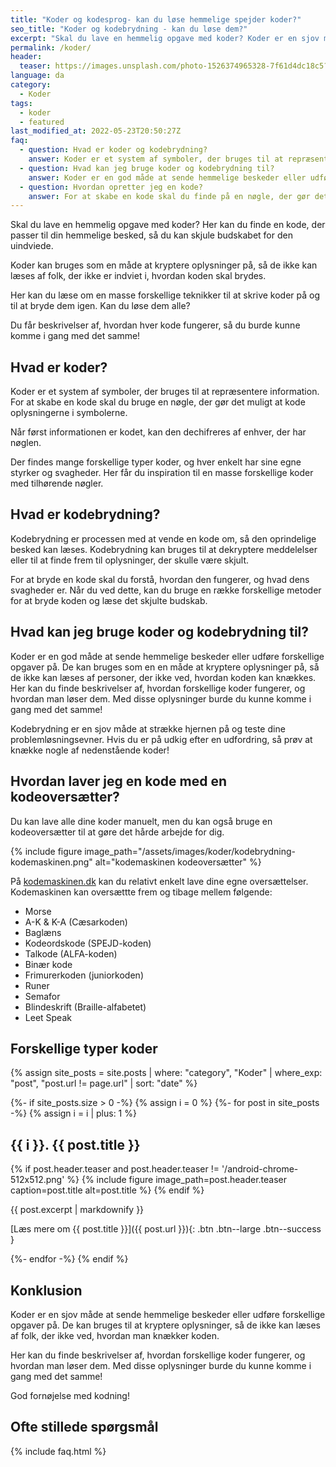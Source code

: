 ```yaml
---
title: "Koder og kodesprog- kan du løse hemmelige spejder koder?"
seo_title: "Koder og kodebrydning - kan du løse dem?"
excerpt: "Skal du lave en hemmelig opgave med koder? Koder er en sjov måde at sende hemmelige beskeder på eller lave forskellige opgaver med."
permalink: /koder/
header:
  teaser: https://images.unsplash.com/photo-1526374965328-7f61d4dc18c5?ixlib=rb-1.2.1&ixid=MnwxMjA3fDB8MHxwaG90by1wYWdlfHx8fGVufDB8fHx8&auto=format&fit=crop&h=300&w=400&q=10
language: da
category:
  - Koder
tags:
  - koder
  - featured
last_modified_at: 2022-05-23T20:50:27Z
faq:
  - question: Hvad er koder og kodebrydning?
    answer: Koder er et system af symboler, der bruges til at repræsentere information. For at skabe en kode skal du bruge en nøgle, der gør det muligt at kode oplysningerne i symbolerne. Når først informationen er kodet, kan den dechifreres af enhver, der har nøglen. Kodebrydning er processen med at vende en kode om, så den oprindelige besked kan læses.
  - question: Hvad kan jeg bruge koder og kodebrydning til?
    answer: Koder er en god måde at sende hemmelige beskeder eller udføre forskellige opgaver på. De kan bruges til at kryptere oplysninger, så de ikke kan læses af personer, der ikke ved, hvordan koden knækkes. Kodebrydning er en sjov måde at strække hjernen påog teste problemløsningsevner.
  - question: Hvordan opretter jeg en kode?
    answer: For at skabe en kode skal du finde på en nøgle, der gør det muligt at kode oplysningerne i symbolerne. Når først oplysningerne er kodet, kan de afkodes af alle, der har nøglen.
---
```


Skal du lave en hemmelig opgave med koder? Her kan du finde en kode, der passer til din hemmelige besked, så du kan skjule budskabet for den uindviede.

Koder kan bruges som en måde at kryptere oplysninger på, så de ikke kan læses af folk, der ikke er indviet i, hvordan koden skal brydes.

Her kan du læse om en masse forskellige teknikker til at skrive koder på og til at bryde dem igen. Kan du løse dem alle?

Du får beskrivelser af, hvordan hver kode fungerer, så du burde kunne komme i gang med det samme!

## Hvad er koder?

Koder er et system af symboler, der bruges til at repræsentere information. For at skabe en kode skal du bruge en nøgle, der gør det muligt at kode oplysningerne i symbolerne.

Når først informationen er kodet, kan den dechifreres af enhver, der har nøglen.

Der findes mange forskellige typer koder, og hver enkelt har sine egne styrker og svagheder. Her får du inspiration til en masse forskellige koder med tilhørende nøgler.

## Hvad er kodebrydning?

Kodebrydning er processen med at vende en kode om, så den oprindelige besked kan læses. Kodebrydning kan bruges til at dekryptere meddelelser eller til at finde frem til oplysninger, der skulle være skjult.

For at bryde en kode skal du forstå, hvordan den fungerer, og hvad dens svagheder er. Når du ved dette, kan du bruge en række forskellige metoder for at bryde koden og læse det skjulte budskab.

## Hvad kan jeg bruge koder og kodebrydning til?

Koder er en god måde at sende hemmelige beskeder eller udføre forskellige opgaver på. De kan bruges som en en måde at kryptere oplysninger på, så de ikke kan læses af personer, der ikke ved, hvordan koden kan knækkes. Her kan du finde beskrivelser af, hvordan forskellige koder fungerer, og hvordan man løser dem. Med disse oplysninger burde du kunne komme i gang med det samme!

Kodebrydning er en sjov måde at strække hjernen på og teste dine problemløsningsevner. Hvis du er på udkig efter en udfordring, så prøv at knække nogle af nedenstående koder!

## Hvordan laver jeg en kode med en kodeoversætter?

Du kan lave alle dine koder manuelt, men du kan også bruge en kodeoversætter til at gøre det hårde arbejde for dig.

{% include figure image_path="/assets/images/koder/kodebrydning-kodemaskinen.png" alt="kodemaskinen kodeoversætter" %}

På [kodemaskinen.dk](https://kodemaskinen.dk/) kan du relativt enkelt lave dine egne oversættelser. Kodemaskinen kan oversættte frem og tibage mellem følgende:

- Morse
- A-K & K-A (Cæsarkoden)
- Baglæns
- Kodeordskode (SPEJD-koden)
- Talkode (ALFA-koden)
- Binær kode
- Frimurerkoden (juniorkoden)
- Runer
- Semafor
- Blindeskrift (Braille-alfabetet)
- Leet Speak

## Forskellige typer koder

{% assign site_posts = site.posts | where: "category", "Koder" | where_exp: "post", "post.url != page.url" | sort: "date" %}

<div class="feature__wrapper" markdown="1">

{%- if site_posts.size > 0 -%}
  {% assign i = 0 %}
  {%- for post in site_posts -%}
  {% assign i = i | plus: 1 %}
## {{ i }}. {{ post.title }}

{% if post.header.teaser and post.header.teaser != '/android-chrome-512x512.png' %}
{% include figure image_path=post.header.teaser caption=post.title alt=post.title %}
{% endif %}

{{ post.excerpt | markdownify }}

[Læs mere om {{ post.title }}]({{ post.url }}){: .btn .btn--large .btn--success }

  {%- endfor -%}
{% endif %}

## Konklusion

Koder er en sjov måde at sende hemmelige beskeder eller udføre forskellige opgaver på. De kan bruges til at kryptere oplysninger, så de ikke kan læses af folk, der ikke ved, hvordan man knækker koden.

Her kan du finde beskrivelser af, hvordan forskellige koder fungerer, og hvordan man løser dem. Med disse oplysninger burde du kunne komme i gang med det samme!

God fornøjelse med kodning!

## Ofte stillede spørgsmål

{% include faq.html %}
